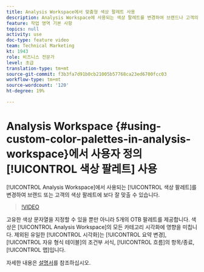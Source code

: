 ```yaml
---
title: Analysis Workspace에서 맞춤형 색상 팔레트 사용
description: Analysis Workspace에 사용되는 색상 팔레트를 변경하여 브랜드나 고객의 색상 팔레트에 맞게 보다 적절하게 조정할 수 있습니다.
feature: 작업 영역 기본 사항
topics: null
activity: use
doc-type: feature video
team: Technical Marketing
kt: 1943
role: 비즈니스 전문가
level: 초급
translation-type: tm+mt
source-git-commit: f3b3fa7d91b0cb21005b57768ca23ed6700fcc03
workflow-type: tm+mt
source-wordcount: '120'
ht-degree: 19%

---
```



# Analysis Workspace {#using-custom-color-palettes-in-analysis-workspace}에서 사용자 정의 [!UICONTROL 색상 팔레트] 사용

[!UICONTROL Analysis Workspace]에서 사용되는 [!UICONTROL 색상 팔레트]를 변경하여 브랜드 또는 고객의 색상 팔레트에 보다 잘 맞출 수 있습니다.

>[!VIDEO](https://video.tv.adobe.com/v/23876/?quality=12)

고유한 색상 문자열을 지정할 수 있을 뿐만 아니라 5개의 OTB 팔레트를 제공합니다. 색상은 [!UICONTROL Analysis Workspace]의 모든 카테고리 시각화에 영향을 미칩니다. 제외된 유일한 [!UICONTROL 시각화]는 [!UICONTROL 요약 변경], [!UICONTROL 자유 형식 테이블]의 조건부 서식, [!UICONTROL 흐름]의 항목/종료, [!UICONTROL 맵]입니다.

자세한 내용은 [설명서](https://marketing.adobe.com/resources/help/ko-KR/analytics/analysis-workspace/color_palettes.html)를 참조하십시오.

